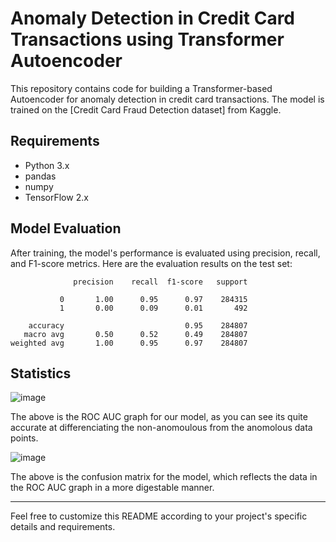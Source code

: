 # Anomaly Detection in Credit Card Transactions using Transformer Autoencoder

This repository contains code for building a Transformer-based Autoencoder for anomaly detection in credit card transactions. The model is trained on the [Credit Card Fraud Detection dataset] from Kaggle.

## Requirements

- Python 3.x
- pandas
- numpy
- TensorFlow 2.x

## Model Evaluation

After training, the model's performance is evaluated using precision, recall, and F1-score metrics. Here are the evaluation results on the test set:

```
              precision    recall  f1-score   support

           0       1.00      0.95      0.97    284315
           1       0.00      0.09      0.01       492

    accuracy                           0.95    284807
   macro avg       0.50      0.52      0.49    284807
weighted avg       1.00      0.95      0.97    284807
```

## Statistics 

![image](https://github.com/WaliZaidi/DM-Assignment03/assets/109783661/62d3d257-de5d-4277-9057-2eb85f4f31bf)

The above is the ROC AUC graph for our model, as you can see its quite accurate at differenciating the non-anomoulous from the anomolous data points.

![image](https://github.com/WaliZaidi/DM-Assignment03/assets/109783661/04312dd5-959f-4c33-a5ed-3a4d8debb70f)

The above is the confusion matrix for the model, which reflects the data in the ROC AUC graph in a more digestable manner.

---

Feel free to customize this README according to your project's specific details and requirements.
